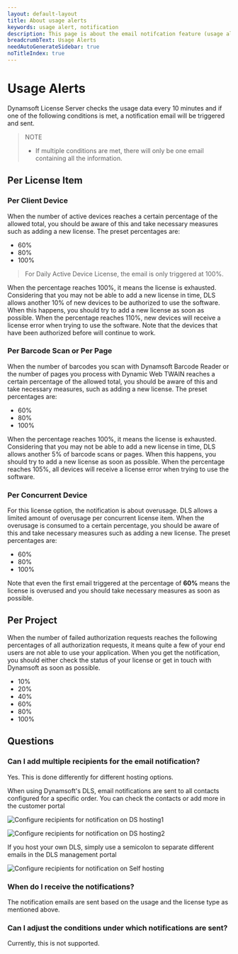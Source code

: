 ```yaml
---
layout: default-layout
title: About usage alerts
keywords: usage alert, notification
description: This page is about the email notifcation feature (usage alerts) of Dynamsoft Dynamsoft License Server
breadcrumbText: Usage Alerts
needAutoGenerateSidebar: true
noTitleIndex: true
---
```


# Usage Alerts

Dynamsoft License Server checks the usage data every 10 minutes and if one of the following conditions is met, a notification email will be triggered and sent.

> NOTE
>  
> * If multiple conditions are met, there will only be one email containing all the information. 

## Per License Item

### Per Client Device

When the number of active devices reaches a certain percentage of the allowed total, you should be aware of this and take necessary measures such as adding a new license. The preset percentages are:

* 60%
* 80%
* 100%

> For Daily Active Device License, the email is only triggered at 100%.

When the percentage reaches 100%, it means the license is exhausted. Considering that you may not be able to add a new license in time, DLS allows another 10% of new devices to be authorized to use the software. When this happens, you should try to add a new license as soon as possible. When the percentage reaches 110%, new devices will receive a license error when trying to use the software. Note that the devices that have been authorized before will continue to work.

### Per Barcode Scan or Per Page

When the number of barcodes you scan with Dynamsoft Barcode Reader or the number of pages you process with Dynamic Web TWAIN reaches a certain percentage of the allowed total, you should be aware of this and take necessary measures, such as adding a new license. The preset percentages are:

* 60%
* 80%
* 100%

When the percentage reaches 100%, it means the license is exhausted. Considering that you may not be able to add a new license in time, DLS allows another 5% of barcode scans or pages. When this happens, you should try to add a new license as soon as possible. When the percentage reaches 105%, all devices will receive a license error when trying to use the software.

### Per Concurrent Device

For this license option, the notification is about overusage. DLS allows a limited amount of overusage per concurrent license item. When the overusage is consumed to a certain percentage, you should be aware of this and take necessary measures such as adding a new license. The preset percentages are:

* 60%
* 80%
* 100%

Note that even the first email triggered at the percentage of **60%** means the license is overused and you should take necessary measures as soon as possible.

## Per Project

When the number of failed authorization requests reaches the following percentages of all authorization requests, it means quite a few of your end users are not able to use your application. When you get the notification, you should either check the status of your license or get in touch with Dynamsoft as soon as possible.

* 10%
* 20%
* 40%
* 60%
* 80%
* 100%

## Questions

### Can I add multiple recipients for the email notification?

Yes. This is done differently for different hosting options.

When using Dynamsoft's DLS, email notifications are sent to all contacts configured for a specific order. You can check the contacts or add more in the customer portal

![Configure recipients for notification on DS hosting1]({{site.assets}}imgs/usagealerts-002.png)

![Configure recipients for notification on DS hosting2]({{site.assets}}imgs/usagealerts-003.png)

If you host your own DLS, simply use a semicolon to separate different emails in the DLS management portal

![Configure recipients for notification on Self hosting]({{site.assets}}imgs/usagealerts-001.png)

### When do I receive the notifications?

The notification emails are sent based on the usage and the license type as mentioned above.

### Can I adjust the conditions under which notifications are sent?

Currently, this is not supported.
